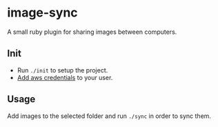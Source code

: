 # image-sync

A small ruby plugin for sharing images between computers.

## Init

* Run `./init` to setup the project.
* [Add aws credentials](http://docs.aws.amazon.com/cli/latest/userguide/cli-config-files.html) to your user.

## Usage

Add images to the selected folder and run `./sync` in order to sync them.
